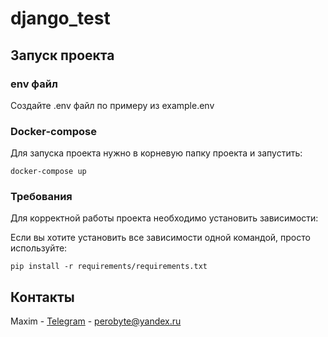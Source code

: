 # django_test
## Запуск проекта

### env файл
Создайте .env файл по примеру из example.env
### Docker-compose
Для запуска проекта нужно в корневую папку проекта и запустить:
```commandline
docker-compose up
```

### Требования
Для корректной работы проекта необходимо установить зависимости:

Если вы хотите установить все зависимости одной командой, просто используйте:
```commandline
pip install -r requirements/requirements.txt
```

## Контакты
Maxim - [Telegram](https://t.me/maximneverov) - perobyte@yandex.ru